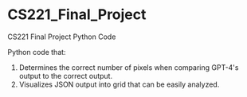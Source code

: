 # CS221_Final_Project
CS221 Final Project Python Code

Python code that:
1. Determines the correct number of pixels when comparing GPT-4's output to the correct output.
2. Visualizes JSON output into grid that can be easily analyzed.
